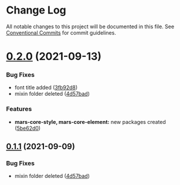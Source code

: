 # Change Log

All notable changes to this project will be documented in this file.
See [Conventional Commits](https://conventionalcommits.org) for commit guidelines.

# [0.2.0](https://github.com/MarsGotta/web-inmars/compare/@web-inmars/mars-core@0.1.0...@web-inmars/mars-core@0.2.0) (2021-09-13)


### Bug Fixes

* font title added ([3fb92d8](https://github.com/MarsGotta/web-inmars/commit/3fb92d8cc01a43af095d27a3b60a83158e591389))
* mixin folder deleted ([4d57bad](https://github.com/MarsGotta/web-inmars/commit/4d57bada38e9d280f225418210be3cc52f73ab53))


### Features

* **mars-core-style, mars-core-element:** new packages created ([5be62d0](https://github.com/MarsGotta/web-inmars/commit/5be62d08268f714e1675e7e595c85303051839bd))





## [0.1.1](https://github.com/MarsGotta/web-inmars/compare/@web-inmars/mars-core@0.1.0...@web-inmars/mars-core@0.1.1) (2021-09-09)


### Bug Fixes

* mixin folder deleted ([4d57bad](https://github.com/MarsGotta/web-inmars/commit/4d57bada38e9d280f225418210be3cc52f73ab53))
